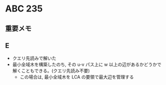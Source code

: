 # ABC 235

## 重要メモ

## E

- クエリ先読みで解いた
- 最小全域木を構築したのち, その u-v パス上に w 以上の辺があるかどうかで解くこともできる。(クエリ先読み不要)
  - この場合は, 最小全域木を LCA の要領で最大辺を管理する
